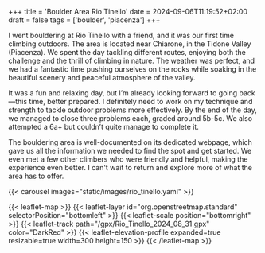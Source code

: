 +++
title = 'Boulder Area Rio Tinello'
date = 2024-09-06T11:19:52+02:00
draft = false
tags = ['boulder', 'piacenza']
+++

I went bouldering at Rio Tinello with a friend, and it was our first time climbing outdoors. The area is located near Chiarone, in the Tidone Valley (Piacenza). We spent the day tackling different routes, enjoying both the challenge and the thrill of climbing in nature. The weather was perfect, and we had a fantastic time pushing ourselves on the rocks while soaking in the beautiful scenery and peaceful atmosphere of the valley.

It was a fun and relaxing day, but I’m already looking forward to going back—this time, better prepared. I definitely need to work on my technique and strength to tackle outdoor problems more effectively. By the end of the day, we managed to close three problems each, graded around 5b-5c. We also attempted a 6a+ but couldn’t quite manage to complete it.

The bouldering area is well-documented on its dedicated webpage, which gave us all the information we needed to find the spot and get started. We even met a few other climbers who were friendly and helpful, making the experience even better. I can't wait to return and explore more of what the area has to offer.

{{< carousel images="static/images/rio_tinello.yaml" >}}

{{< leaflet-map >}}
    {{< leaflet-layer id="org.openstreetmap.standard" selectorPosition="bottomleft" >}}
    {{< leaflet-scale position="bottomright" >}}
    {{< leaflet-track path="/gpx/Rio_Tinello_2024_08_31.gpx" color="DarkRed" >}}
    {{< leaflet-elevation-profile expanded=true resizable=true width=300 height=150 >}}
{{< /leaflet-map >}}
